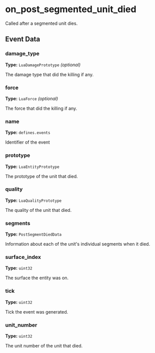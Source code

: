 # on_post_segmented_unit_died

Called after a segmented unit dies.

## Event Data

### damage_type

**Type:** `LuaDamagePrototype` *(optional)*

The damage type that did the killing if any.

### force

**Type:** `LuaForce` *(optional)*

The force that did the killing if any.

### name

**Type:** `defines.events`

Identifier of the event

### prototype

**Type:** `LuaEntityPrototype`

The prototype of the unit that died.

### quality

**Type:** `LuaQualityPrototype`

The quality of the unit that died.

### segments

**Type:** `PostSegmentDiedData`

Information about each of the unit's individual segments when it died.

### surface_index

**Type:** `uint32`

The surface the entity was on.

### tick

**Type:** `uint32`

Tick the event was generated.

### unit_number

**Type:** `uint32`

The unit number of the unit that died.

